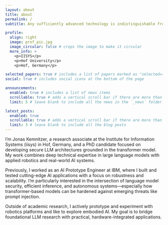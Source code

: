 ```yaml
---
layout: about
title: about
permalink: /
subtitle: Any sufficiently advanced technology is indistinguishable from magic.

profile:
  align: right
  image: prof_pic.jpg
  image_circular: false # crops the image to make it circular
  more_info: >
    <p>IISYS</p>
    <p>Hof University</p>
    <p>Hof, Germany</p>

selected_papers: true # includes a list of papers marked as "selected={true}"
social: true # includes social icons at the bottom of the page

announcements:
  enabled: true # includes a list of news items
  scrollable: true # adds a vertical scroll bar if there are more than 3 news items
  limit: 5 # leave blank to include all the news in the `_news` folder

latest_posts:
  enabled: true
  scrollable: true # adds a vertical scroll bar if there are more than 3 new posts items
  limit: 3 # leave blank to include all the blog posts
---
```


I’m Jonas Kemnitzer, a research associate at the Institute for Information Systems (iisys) in Hof, Germany, and a PhD candidate focused on developing secure LLM architectures grounded in the transformer model. My work combines deep technical expertise in large language models with applied robotics and real-world AI systems.

Previously, I worked as an AI Prototype Engineer at IBM, where I built and tested cutting-edge AI applications with a focus on robustness and scalability. I’m particularly interested in the intersection of language model security, efficient inference, and autonomous systems—especially how transformer-based models can be hardened against emerging threats like prompt injection.

Outside of academic research, I actively prototype and experiment with robotics platforms and like to explore embodied AI. My goal is to bridge foundational LLM research with practical, hardware-integrated applications.
